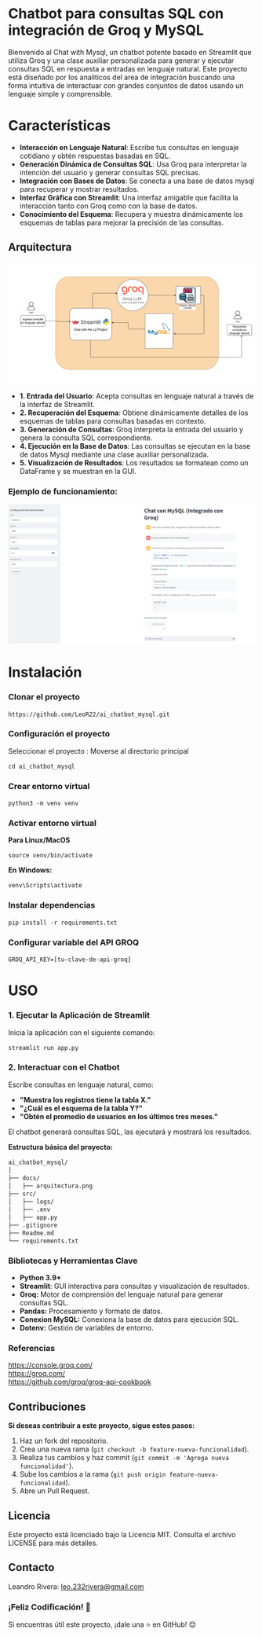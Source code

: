 #  Chatbot para consultas SQL con integración de Groq y MySQL

Bienvenido al Chat with Mysql, un chatbot potente basado en Streamlit que utiliza Groq y una clase auxiliar personalizada para generar y ejecutar consultas SQL en respuesta a entradas en lenguaje natural. Este proyecto está diseñado por los analiticos del area de integración buscando una forma intuitiva de interactuar con grandes conjuntos de datos usando un lenguaje simple y comprensible.

# Características
- **Interacción en Lenguaje Natural**: Escribe tus consultas en lenguaje cotidiano y obtén respuestas basadas en SQL.
- **Generación Dinámica de Consultas SQL**: Usa Groq para interpretar la intención del usuario y generar consultas SQL precisas.
- **Integración con Bases de Datos**: Se conecta a una base de datos mysql para recuperar y mostrar resultados.
- **Interfaz Gráfica con Streamlit**: Una interfaz amigable que facilita la interacción tanto con Groq como con la base de datos.
- **Conocimiento del Esquema**: Recupera y muestra dinámicamente los esquemas de tablas para mejorar la precisión de las consultas.

## Arquitectura

![chat-mysql](docs/mysql_groq.png)


- **1. Entrada del Usuario**: Acepta consultas en lenguaje natural a través de la interfaz de Streamlit.
- **2. Recuperación del Esquema**: Obtiene dinámicamente detalles de los esquemas de tablas para consultas basadas en contexto.
- **3. Generación de Consultas**: Groq interpreta la entrada del usuario y genera la consulta SQL correspondiente.
- **4. Ejecución en la Base de Datos**: Las consultas se ejecutan en la base de datos Mysql mediante una clase auxiliar personalizada.
- **5. Visualización de Resultados**: Los resultados se formatean como un DataFrame y se muestran en la GUI.

### Ejemplo de funcionamiento:
![chat-mysql](docs/chatbot.png)

# Instalación

### Clonar el proyecto

```
https://github.com/LeoR22/ai_chatbot_mysql.git
```

### Configuración el proyecto

Seleccionar el proyecto : Moverse al directorio principal

```
cd ai_chatbot_mysql
```

### Crear entorno virtual

```
python3 -m venv venv
```

### Activar entorno virtual

**Para Linux/MacOS**

```
source venv/bin/activate
```

**En Windows:**

```
venv\Scripts\activate
```

### Instalar dependencias

```
pip install -r requirements.txt
```

### Configurar variable del API GROQ

```
GROQ_API_KEY=[tu-clave-de-api-groq]
```

# USO

### 1. Ejecutar la Aplicación de Streamlit

Inicia la aplicación con el siguiente comando:
```
streamlit run app.py
```

### 2. Interactuar con el Chatbot

Escribe consultas en lenguaje natural, como:

- **"Muestra los registros tiene la tabla X."**
- **"¿Cuál es el esquema de la tabla Y?"**
- **"Obtén el promedio de usuarios  en los últimos tres meses."**

El chatbot generará consultas SQL, las ejecutará y mostrará los resultados.


**Estructura básica del proyecto:**

```plaintext
ai_chatbot_mysql/
│
├── docs/
│   ├── arquitectura.png
├── src/
│   ├── logs/
│   ├── .env
│   ├── app.py
├── .gitignore
├── Readme.md
└── requirements.txt
```

### Bibliotecas y Herramientas Clave

- **Python 3.9+**
- **Streamlit**: GUI interactiva para consultas y visualización de resultados.
- **Groq:** Motor de comprensión del lenguaje natural para generar consultas SQL.
- **Pandas:** Procesamiento y formato de datos.
- **Conexion MySQL:** Conexiona la base de datos para ejecución SQL.
- **Dotenv:** Gestión de variables de entorno.

### Referencias
https://console.groq.com/
<br>
https://groq.com/
<br>
https://github.com/groq/groq-api-cookbook

## Contribuciones

**Si deseas contribuir a este proyecto, sigue estos pasos:**

1. Haz un fork del repositorio.
2. Crea una nueva rama (`git checkout -b feature-nueva-funcionalidad`).
3. Realiza tus cambios y haz commit (`git commit -m 'Agrega nueva funcionalidad'`).
4. Sube los cambios a la rama (`git push origin feature-nueva-funcionalidad`).
5. Abre un Pull Request.

## Licencia

Este proyecto está licenciado bajo la Licencia MIT. Consulta el archivo LICENSE para más detalles.

## Contacto

Leandro Rivera: <leo.232rivera@gmail.com>



### ¡Feliz Codificación! 🚀
Si encuentras útil este proyecto, ¡dale una ⭐ en GitHub! 😊
